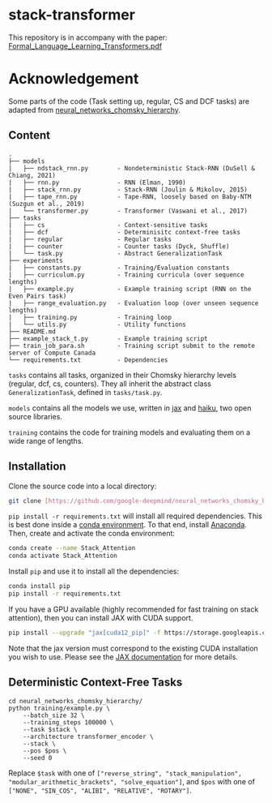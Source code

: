 # stack-transformer
This repository is in accompany with the paper: [Formal_Language_Learning_Transformers.pdf](Formal_Language_Learning_Transformers.pdf)
# Acknowledgement
Some parts of the code (Task setting up, regular, CS and DCF tasks) are adapted from [neural_networks_chomsky_hierarchy](https://github.com/google-deepmind/neural_networks_chomsky_hierarchy/tree/main).
## Content

```
.
├── models
|   ├── ndstack_rnn.py        - Nondeterministic Stack-RNN (DuSell & Chiang, 2021)
|   ├── rnn.py                - RNN (Elman, 1990)
|   ├── stack_rnn.py          - Stack-RNN (Joulin & Mikolov, 2015)
|   ├── tape_rnn.py           - Tape-RNN, loosely based on Baby-NTM (Suzgun et al., 2019) 
|   └── transformer.py        - Transformer (Vaswani et al., 2017)
├── tasks
|   ├── cs                    - Context-sensitive tasks
|   ├── dcf                   - Determinisitc context-free tasks
|   ├── regular               - Regular tasks
|   ├── counter               - Counter tasks (Dyck, Shuffle)
|   └── task.py               - Abstract GeneralizationTask
├── experiments
|   ├── constants.py          - Training/Evaluation constants
|   ├── curriculum.py         - Training curricula (over sequence lengths)
|   ├── example.py            - Example training script (RNN on the Even Pairs task)
|   ├── range_evaluation.py   - Evaluation loop (over unseen sequence lengths)
|   ├── training.py           - Training loop
|   └── utils.py              - Utility functions
├── README.md
├── example_stack_t.py        - Example training script
├── train_job_para.sh         - Training script submit to the remote server of Compute Canada  
└── requirements.txt          - Dependencies
```
`tasks` contains all tasks, organized in their Chomsky hierarchy levels (regular, dcf, cs, counters).
They all inherit the abstract class `GeneralizationTask`, defined in `tasks/task.py`.

`models` contains all the models we use, written in [jax](https://github.com/google/jax) and [haiku](https://github.com/deepmind/dm-haiku), two open source libraries.

`training` contains the code for training models and evaluating them on a wide range of lengths.
## Installation

Clone the source code into a local directory:
```bash
git clone [https://github.com/google-deepmind/neural_networks_chomsky_hierarchy.git](https://github.com/jackooo-dddd/stack_Transformer.git)
```

`pip install -r requirements.txt` will install all required dependencies.
This is best done inside a [conda environment](https://www.anaconda.com/).
To that end, install [Anaconda](https://www.anaconda.com/download#downloads).
Then, create and activate the conda environment:
```bash
conda create --name Stack_Attention
conda activate Stack_Attention
```

Install `pip` and use it to install all the dependencies:
```bash
conda install pip
pip install -r requirements.txt
```

If you have a GPU available (highly recommended for fast training on stack attention), then you can install JAX with CUDA support.
```bash
pip install --upgrade "jax[cuda12_pip]" -f https://storage.googleapis.com/jax-releases/jax_cuda_releases.html
```
Note that the jax version must correspond to the existing CUDA installation you wish to use.
Please see the [JAX documentation](https://github.com/google/jax#installation) for more details.
## Deterministic Context-Free Tasks
```
cd neural_networks_chomsky_hierarchy/
python training/example.py \
    --batch_size 32 \
    --training_steps 100000 \
    --task $stack \
    --architecture transformer_encoder \
    --stack \
    --pos $pos \
    --seed 0
```
Replace `$task` with one of `["reverse_string", "stack_manipulation", "modular_arithmetic_brackets", "solve_equation"]`,
and `$pos` with one of `["NONE", "SIN_COS", "ALIBI", "RELATIVE", "ROTARY"]`.
